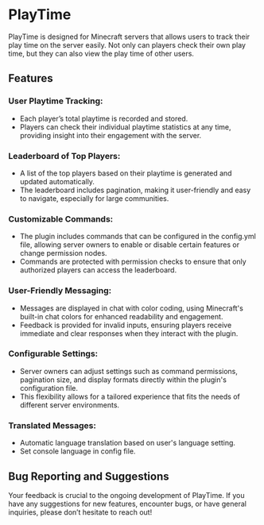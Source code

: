 # PlayTime
PlayTime is designed for Minecraft servers that allows users to track their play time on the server easily. Not only can players check their own play time, but they can also view the play time of other users.

## Features
### User Playtime Tracking:
- Each player’s total playtime is recorded and stored.
- Players can check their individual playtime statistics at any time, providing insight into their engagement with the server.
### Leaderboard of Top Players:
- A list of the top players based on their playtime is generated and updated automatically.
- The leaderboard includes pagination, making it user-friendly and easy to navigate, especially for large communities.
### Customizable Commands:
- The plugin includes commands that can be configured in the config.yml file, allowing server owners to enable or disable certain features or change permission nodes.
- Commands are protected with permission checks to ensure that only authorized players can access the leaderboard.
### User-Friendly Messaging:
- Messages are displayed in chat with color coding, using Minecraft's built-in chat colors for enhanced readability and engagement.
- Feedback is provided for invalid inputs, ensuring players receive immediate and clear responses when they interact with the plugin.
### Configurable Settings:
- Server owners can adjust settings such as command permissions, pagination size, and display formats directly within the plugin's configuration file.
- This flexibility allows for a tailored experience that fits the needs of different server environments.
### Translated Messages:
- Automatic language translation based on user's language setting.
- Set console language in config file.

## Bug Reporting and Suggestions
Your feedback is crucial to the ongoing development of PlayTime. If you have any suggestions for new features, encounter bugs, or have general inquiries, please don’t hesitate to reach out!
